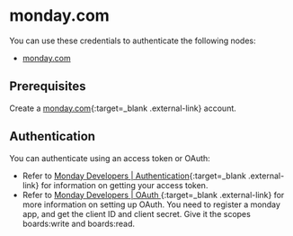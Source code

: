 # monday.com

You can use these credentials to authenticate the following nodes:

- [monday.com](/integrations/builtin/app-nodes/n8n-nodes-base.mondaycom/)

## Prerequisites

Create a [monday.com](https://monday.com/){:target=_blank .external-link} account.

## Authentication

You can authenticate using an access token or OAuth:

* Refer to [Monday Developers | Authentication](https://developer.monday.com/api-reference/docs/authentication){:target=_blank .external-link} for information on getting your access token.
* Refer to [Monday Developers | OAuth ](https://developer.monday.com/apps/docs/oauth){:target=_blank .external-link} for more information on setting up OAuth. You need to register a monday app, and get the client ID and client secret. Give it the scopes boards:write and boards:read.


